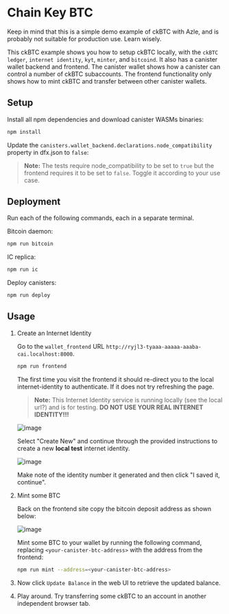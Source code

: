 # Chain Key BTC

Keep in mind that this is a simple demo example of ckBTC with Azle, and is probably not suitable for production use. Learn wisely.

This ckBTC example shows you how to setup ckBTC locally, with the `ckBTC ledger`, `internet identity`, `kyt`, `minter`, and `bitcoind`. It also has a canister wallet backend and frontend. The canister wallet shows how a canister can control a number of ckBTC subaccounts. The frontend functionality only shows how to mint ckBTC and transfer between other canister wallets.

## Setup

Install all npm dependencies and download canister WASMs binaries:

```bash
npm install
```

Update the `canisters.wallet_backend.declarations.node_compatibility` property in dfx.json to `false`:

> **Note:**
> The tests require node_compatibility to be set to `true` but the frontend requires it to be set to `false`. Toggle it according to your use case.

## Deployment

Run each of the following commands, each in a separate terminal.

Bitcoin daemon:

```bash
npm run bitcoin
```

IC replica:

```bash
npm run ic
```

Deploy canisters:

```bash
npm run deploy
```

## Usage

1. Create an Internet Identity

    Go to the `wallet_frontend` URL `http://ryjl3-tyaaa-aaaaa-aaaba-cai.localhost:8000`.

    ```bash
    npm run frontend
    ```

    The first time you visit the frontend it should re-direct you to the local internet-identity to authenticate. If it does not try refreshing the page.

    > **Note:**
    > This Internet Identity service is running locally (see the local url?) and is for testing. **DO NOT USE YOUR REAL INTERNET IDENTITY!!!**

    ![image](https://github.com/demergent-labs/azle/assets/5455419/6d929bb3-e87e-45c9-88f6-c79b3e8236a4)

    Select "Create New" and continue through the provided instructions to create a new **local test** internet identity.

    ![image](https://github.com/demergent-labs/azle/assets/5455419/564bc367-e6b3-4ccd-81a9-917089da67da)

    Make note of the identity number it generated and then click "I saved it, continue".

2. Mint some BTC

    Back on the frontend site copy the bitcoin deposit address as shown below:

    ![image](https://github.com/demergent-labs/azle/assets/5455419/3d6ac20e-e1eb-4d90-a65a-460f8242d8fd)

    Mint some BTC to your wallet by running the following command, replacing `<your-canister-btc-address>` with the address from the frontend:

    ```bash
    npm run mint --address=<your-canister-btc-address>
    ```

3. Now click `Update Balance` in the web UI to retrieve the updated balance.

4. Play around. Try transferring some ckBTC to an account in another independent browser tab.
